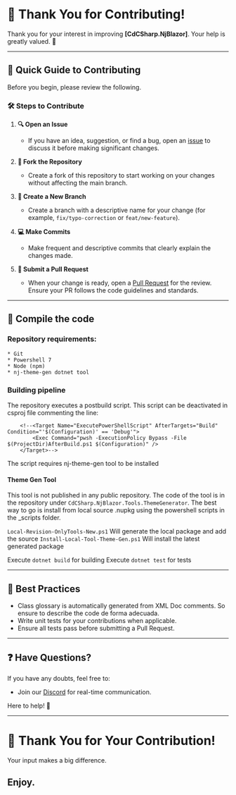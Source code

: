 # 🎉 Thank You for Contributing!

Thank you for your interest in improving **[CdCSharp.NjBlazor]**. Your help is greatly valued. 🙌

---

## 📖 Quick Guide to Contributing

Before you begin, please review the following.

### 🛠️ Steps to Contribute

1. **🔍 Open an Issue**
   - If you have an idea, suggestion, or find a bug, open an [issue](https://github.com/smaicas/CdCSharp.NjBlazor/issues) to discuss it before making significant changes.

2. **🍴 Fork the Repository**
   - Create a fork of this repository to start working on your changes without affecting the main branch.

3. **🌿 Create a New Branch**
   - Create a branch with a descriptive name for your change (for example, `fix/typo-correction` or `feat/new-feature`).

4. **💻 Make Commits**
   - Make frequent and descriptive commits that clearly explain the changes made.

5. **🔀 Submit a Pull Request**
   - When your change is ready, open a [Pull Request](https://github.com/smaicas/CdCSharp.NjBlazor/pulls) for the review. Ensure your PR follows the code guidelines and standards.

---

## 💢 Compile the code

### Repository requirements:
    * Git
    * Powershell 7
    * Node (npm)
    * nj-theme-gen dotnet tool

### Building pipeline
The repository executes a postbuild script. 
This script can be deactivated in csproj file commenting the line:
```
	<!--<Target Name="ExecutePowerShellScript" AfterTargets="Build" Condition="'$(Configuration)' == 'Debug'">
		<Exec Command="pwsh -ExecutionPolicy Bypass -File $(ProjectDir)AfterBuild.ps1 $(Configuration)" />
	</Target>-->
```
The script requires nj-theme-gen tool to be installed

#### Theme Gen Tool
This tool is not published in any public repository.
The code of the tool is in the repository under `CdCSharp.NjBlazor.Tools.ThemeGenerator`.
The best way to go is install from local source .nupkg using the powershell scripts in the _scripts folder.

`Local-Revision-OnlyTools-New.ps1` Will generate the local package and add the source
`Install-Local-Tool-Theme-Gen.ps1` Will install the latest generated package

Execute `dotnet build` for building
Execute `dotnet test` for tests 

---

## 🎨 Best Practices

- Class glossary is automatically generated from XML Doc comments. So ensure to describe the code de forma adecuada.
- Write unit tests for your contributions when applicable.
- Ensure all tests pass before submitting a Pull Request.

---

## ❓ Have Questions?

If you have any doubts, feel free to:
- Join our [Discord](https://discord.gg/nX6dBtEh) for real-time communication.

Here to help! 💬

---

# 🚀 Thank You for Your Contribution!

Your input makes a big difference. 

## Enjoy.
